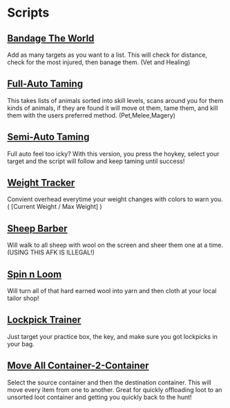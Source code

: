 # Scripts
## [Bandage The World](https://github.com/malbolger/Typescript_UOLL/blob/main/Bandage_The_World)
Add as many targets as you want to a list. This will check for distance, check for the most injured, then banage them. (Vet and Healing)
## [Full-Auto Taming](https://github.com/malbolger/Typescript_UOLL/blob/main/Full-Auto_Taming)
This takes lists of animals sorted into skill levels, scans around you for them kinds of animals, if they are found it will move ot them, tame them, and kill them with the users preferred method. (Pet,Melee,Magery)
## [Semi-Auto Taming](https://github.com/malbolger/Typescript_UOLL/blob/main/Semi-Auto_Taming)
Full auto feel too icky? With this version, you press the hoykey, select your target and the script will follow and keep taming until success!
## [Weight Tracker](https://github.com/malbolger/Typescript_UOLL/blob/main/Weight_Tracker)
Convient overhead everytime your weight changes with colors to warn you.( [Current Weight / Max Weight] )
## [Sheep Barber](https://github.com/malbolger/Typescript_UOLL/blob/main/Sheep_Barber)
Will walk to all sheep with wool on the screen and sheer them one at a time. (USING THIS AFK IS ILLEGAL!)
## [Spin n Loom](https://github.com/malbolger/Typescript_UOLL/blob/main/Spin_n_Loom)
Will turn all of that hard earned wool into yarn and then cloth at your local tailor shop!
## [Lockpick Trainer](https://github.com/malbolger/Typescript_UOLL/blob/main/Lockpick_Trainer)
Just target your practice box, the key, and make sure you got lockpicks in your bag.
## [Move All Container-2-Container](https://github.com/malbolger/Typescript_UOLL/blob/main/Move_All_Container-2-Container)
Select the source container and then the destination container. This will move every item from one to another. Great for quickly offloading loot to an unsorted loot container and getting you quickly back to the hunt!
